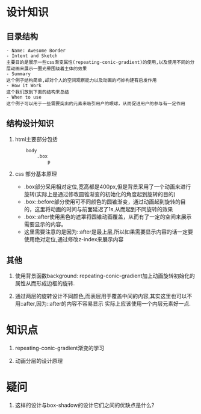 # 设计知识

## 目录结构

    - Name: Awesome Border
    - Intent and Sketch
    主要目的是展示一些css渐变属性(repeating-conic-gradient)的使用,以及使用不同的分层动画来展示一圈光晕围绕着主体的效果
    - Summary
    这个例子结构简单,却对个人的空间观察能力以及动画的巧妙构建有启发作用
    - How it Work
    这个我们放到下面的结构来总结
    - When to use
    这个例子可以用于一些需要突出的元素来吸引用户的眼球，从而促进用户的参与有一定作用

## 结构设计知识

1. html主要部分包括

    ```html
        body
            .box
                p
    ```

2. css 部分基本原理

    - .box部分采用相对定位,宽高都是400px,但是背景采用了一个动画来进行旋转(实际上是通过修改圆锥渐变的初始化的角度起到旋转的目的)
    - .box::before部分使用可不同颜色的圆锥渐变，通过动画起到旋转的目的，这里将动画的时间与前面延迟了1s,从而起到不同旋转的效果
    - .box::after使用黑色的遮罩将圆锥动画覆盖，从而有了一定的空间来展示需要显示的内容。
    - 这里需要注意的是因为::after是最上层,所以如果需要显示内容的话一定要使用绝对定位,通过修改z-index来展示内容

## 其他

1. 使用背景函数background: repeating-conic-gradient加上动画旋转初始化的属性从而形成边框的旋转.  

2. 通过两层的旋转设计不同颜色,而表层用于覆盖中间的内容,其实这里也可以不用::after,因为::after的内容不容易显示
    实际上应该使用一个内层元素好一点.  

# 知识点

1. repeating-conic-gradient渐变的学习

2. 动画分层的设计原理

# 疑问

1. 这样的设计与box-shadow的设计它们之间的优缺点是什么?  

